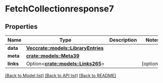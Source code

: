 # FetchCollectionresponse7

## Properties

Name | Type | Description | Notes
------------ | ------------- | ------------- | -------------
**data** | [**Vec<crate::models::LibraryEntries>**](libraryEntries.md) |  | 
**meta** | [**crate::models::Meta39**](meta39.md) |  | 
**links** | Option<[**crate::models::Links265**](links265.md)> |  | [optional]

[[Back to Model list]](../README.md#documentation-for-models) [[Back to API list]](../README.md#documentation-for-api-endpoints) [[Back to README]](../README.md)


